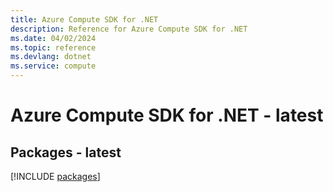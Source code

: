 ```yaml
---
title: Azure Compute SDK for .NET
description: Reference for Azure Compute SDK for .NET
ms.date: 04/02/2024
ms.topic: reference
ms.devlang: dotnet
ms.service: compute
---
```

# Azure Compute SDK for .NET - latest
## Packages - latest
[!INCLUDE [packages](compute-index.md)]